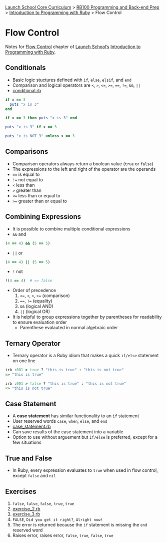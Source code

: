 [Launch School Core Curriculum](/README.md) >
[RB100 Programming and Back-end Prep](/rb100/rb100_notes.md) >
[Introduction to Programming with Ruby](/rb100/introduction_to_programming_with_ruby/introduction_to_programming_with_ruby_notes.md) >
Flow Control

# Flow Control

Notes for [Flow Control](https://launchschool.com/books/ruby/read/flow_control) chapter of [Launch School’s](https://launchschool.com) [Introduction to Programming with Ruby](https://launchschool.com/books/ruby).

## Conditionals
* Basic logic stuctures defined with `if`, `else`, `elsif`, and `end`
* Comparison and logical operators are `<`, `>`, `<=`, `>=`, `==`, `!=`, `&&`, `||`
* [conditional.rb](conditional.rb)
```ruby
if x == 3
  puts "x is 3"
end

if x == 3 then puts "x is 3" end

puts "x is 3" if x == 3

puts "x is NOT 3" unless x == 3
```

## Comparisons
* Comparison operators always return a boolean value (`true` or `false`)
* The expressions to the left and right of the operator are the operands
* `==` is equal to
* `!=` not equal to
* `<` less than
* `>` greater than
* `<=` less than or equal to
* `>=` greater than or equal to

## Combining Expressions
* It is possible to combine multiple conditional expressions
* `&&` and
```ruby
(4 == 4) && (5 == 5)
```
* `||` or
```ruby
(4 == 4) || (5 == 5)
```
* `!` not
```ruby
!(4 == 4)  # => false
```
* Order of precedence
  1. `<=`, `<`, `>`, `>=` (comparison)
  1. `==`, `!=` (equality)
  1. `&&` (logical AND)
  1. `||` (logical OR)
* It is helpful to group expressions together by parentheses for readability to ensure evaluation order
  * Parenthese evalauted in normal algebraic order

## Ternary Operator
* Ternary operator is a Ruby idiom that makes a quick `if/else` statement on one line
```ruby
irb :001 > true ? "this is true" : "this is not true"
=> "this is true"

irb :001 > false ? "this is true" : "this is not true"
=> "this is not true"
```

## Case Statement
* A **case statement** has similar functionality to an `if` statement
* User reserved words `case`, `when`, `else`, and `end`
* [case_statement.rb](case_statement.rb)
* Can save results of the case statement into a variable
* Option to use without arguement but `if/else` is preferred, except for a few situations

## True and False
* In Ruby, every expression evaluates to `true` when used in flow control, except `false` and `nil`

## Exercises
1. `false`, `false`, `false`, `true`, `true`
1. [exercise_2.rb](exercise_2.rb)
1. [exercise_3.rb](exercise_3.rb)
1. `FALSE`, `Did you get it right?`, `Alright now!`
1. The error is returned because the `if` statement is missing the `end` reserved word
1. Raises error, raises error, `false`, `true`, `false`, `true`

